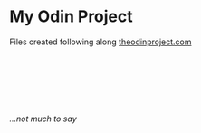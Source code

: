 # My Odin Project
Files created following along <a href=https://www.theodinproject.com> theodinproject.com</a>   
<br>
<br>
<br>
<br>
<br>
<br>
<br>
<i>...not much to say</i>
